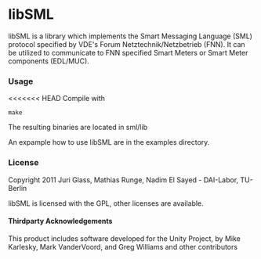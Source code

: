 libSML
======

libSML is a library which implements the Smart Messaging Language (SML) protocol specified by VDE's Forum Netztechnik/Netzbetrieb (FNN).
It can be utilized to communicate to FNN specified Smart Meters or Smart Meter components (EDL/MUC).

### Usage
<<<<<<< HEAD
Compile with
 
	make

The resulting binaries are located in sml/lib

An expample how to use libSML are in the examples directory.

### License
Copyright 2011 Juri Glass, Mathias Runge, Nadim El Sayed - DAI-Labor, TU-Berlin

libSML is licensed with the GPL, other licenses are available.

#### Thirdparty Acknowledgements
This product includes software developed for the Unity Project, by Mike Karlesky, Mark VanderVoord, and Greg Williams and other contributors